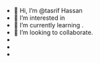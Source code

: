 - 👋 Hi, I’m @tasrif Hassan
- 👀 I’m interested in 
- 🌱 I’m currently learning .
- 💞️ I’m looking to collaborate.
- 
-  
- 
   
  






